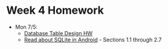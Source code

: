 # Week 4 Homework

- Mon 7/5:
  - [Database Table Design HW](https://github.com/ga-adi-nyc/Database-Table-Design-HW)
  - [Read about SQLite in Android](http://www.vogella.com/tutorials/AndroidSQLite/article.html) - Sections 1.1 through 2.7

